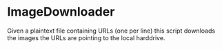 # ImageDownloader

Given a plaintext file containing URLs (one per line) this script downloads the images the URLs are pointing
to the local harddrive.
